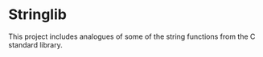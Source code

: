 # Stringlib

This project includes analogues of some of the string functions
from the C standard library.
